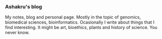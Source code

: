 ### Ashakru's blog
My notes, blog and personal page. Mostly in the topic of genomics, biomedical sciences, bioinformatics. Ocasionally I write about things that I find interesting. It might be art, bioethics, plants and history of science. You never know. 
